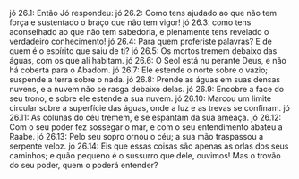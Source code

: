 jó 26.1: Então Jó respondeu:
jó 26.2: Como tens ajudado ao que não tem força e sustentado o braço que não tem vigor!
jó 26.3: como tens aconselhado ao que não tem sabedoria, e plenamente tens revelado o verdadeiro conhecimento!
jó 26.4: Para quem proferiste palavras? E de quem é o espírito que saiu de ti?
jó 26.5: Os mortos tremem debaixo das águas, com os que ali habitam.
jó 26.6: O Seol está nu perante Deus, e não há coberta para o Abadom.
jó 26.7: Ele estende o norte sobre o vazio; suspende a terra sobre o nada.
jó 26.8: Prende as águas em suas densas nuvens, e a nuvem não se rasga debaixo delas.
jó 26.9: Encobre a face do seu trono, e sobre ele estende a sua nuvem.
jó 26.10: Marcou um limite circular sobre a superfície das águas, onde a luz e as trevas se confinam.
jó 26.11: As colunas do céu tremem, e se espantam da sua ameaça.
jó 26.12: Com o seu poder fez sossegar o mar, e com o seu entendimento abateu a Raabe.
jó 26.13: Pelo seu sopro ornou o céu; a sua mão traspassou a serpente veloz.
jó 26.14: Eis que essas coisas são apenas as orlas dos seus caminhos; e quão pequeno é o sussurro que dele, ouvimos! Mas o trovão do seu poder, quem o poderá entender?
